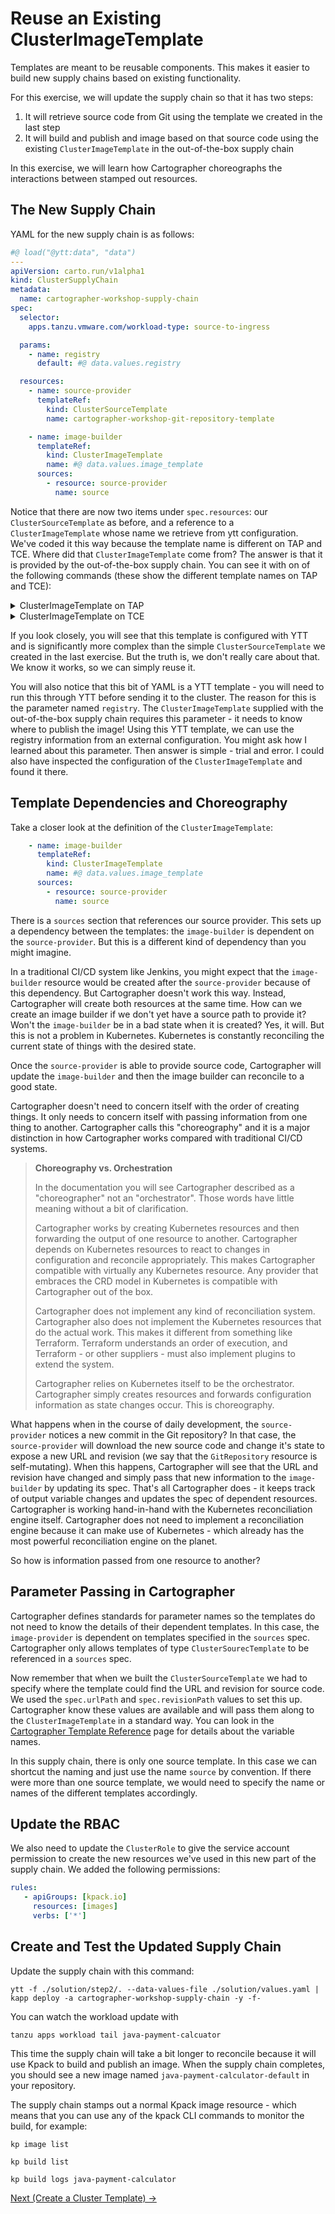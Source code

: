 # Reuse an Existing ClusterImageTemplate

Templates are meant to be reusable components. This makes it easier to build new supply chains based on existing
functionality.

For this exercise, we will update the supply chain so that it has two steps:

1. It will retrieve source code from Git using the template we created in the last step
2. It will build and publish and image based on that source code using the existing `ClusterImageTemplate`
   in the out-of-the-box supply chain

In this exercise, we will learn how Cartographer choreographs the interactions between stamped out resources.

## The New Supply Chain

YAML for the new supply chain is as follows:

```yaml
#@ load("@ytt:data", "data")
---
apiVersion: carto.run/v1alpha1
kind: ClusterSupplyChain
metadata:
  name: cartographer-workshop-supply-chain
spec:
  selector:
    apps.tanzu.vmware.com/workload-type: source-to-ingress

  params:
    - name: registry
      default: #@ data.values.registry

  resources:
    - name: source-provider
      templateRef:
        kind: ClusterSourceTemplate
        name: cartographer-workshop-git-repository-template

    - name: image-builder
      templateRef:
        kind: ClusterImageTemplate
        name: #@ data.values.image_template
      sources:
        - resource: source-provider
          name: source
```

Notice that there are now two items under `spec.resources`: our `ClusterSourceTemplate` as before, and a reference
to a `ClusterImageTemplate` whose name we retrieve from ytt configuration. We've coded it this way because the template
name is different on TAP and TCE. Where did that `ClusterImageTemplate` come from? The answer is that it is
provided by the out-of-the-box supply chain. You can see it with on of the following commands (these show the different template
names on TAP and TCE):

<details><summary>ClusterImageTemplate on TAP</summary>
<p>

```shell
kubectl describe ClusterImageTemplate kpack-template
```

</p>
</details>

<details><summary>ClusterImageTemplate on TCE</summary>
<p>

```shell
kubectl describe ClusterImageTemplate image
```

</p>
</details>

If you look closely, you will see that this template is configured with YTT and is significantly more complex than the
simple `ClusterSourceTemplate` we created in the last exercise. But the truth is, we don't really care about that.
We know it works, so we can simply reuse it.

You will also notice that this bit of YAML is a YTT template - you will need to run this through YTT before
sending it to the cluster. The reason for this is the parameter named `registry`. The `ClusterImageTemplate` supplied
with the out-of-the-box supply chain requires this parameter - it needs to know where to publish the image! Using this
YTT template, we can use the registry information from an external configuration. You might ask
how I learned about this parameter. Then answer is simple - trial and error. I could also have inspected the
configuration of the `ClusterImageTemplate` and found it there.

## Template Dependencies and Choreography

Take a closer look at the definition of the `ClusterImageTemplate`:

```yaml
    - name: image-builder
      templateRef:
        kind: ClusterImageTemplate
        name: #@ data.values.image_template
      sources:
        - resource: source-provider
          name: source
```

There is a `sources` section that references our source provider. This sets up a dependency between the templates:
the `image-builder` is dependent on the `source-provider`. But this is a different kind of dependency than you might imagine.

In a traditional CI/CD system like Jenkins, you might expect that the `image-builder` resource would be created after the
`source-provider` because of this dependency. But Cartographer doesn't work this way. Instead, Cartographer
will create both resources at the same time. How can we create an image builder if we don't yet have
a source path to provide it? Won't the `image-builder` be in a bad state when it is created? Yes, it will. But this is not
a problem in Kubernetes. Kubernetes is constantly reconciling the current state of things with the desired state.

Once the `source-provider` is able to provide source code, Cartographer will update the `image-builder` and then the
image builder can reconcile to a good state.

Cartographer doesn't need to concern itself with the order of creating things. It only needs to concern itself
with passing information from one thing to another. Cartographer calls this "choreography" and it is a
major distinction in how Cartographer works compared with traditional CI/CD systems.

> **Choreography vs. Orchestration**
>
> In the documentation you will see Cartographer described as a "choreographer" not an "orchestrator". Those
> words have little meaning without a bit of clarification.
>
> Cartographer works by creating Kubernetes resources and then forwarding the output of one resource to another.
> Cartographer depends on Kubernetes resources to react to changes in configuration and reconcile appropriately.
> This makes Cartographer compatible with virtually any Kubernetes resource. Any provider that embraces the CRD model in
> Kubernetes is compatible with Cartographer out of the box.
>
> Cartographer does not implement any kind of reconciliation system. Cartographer also does not implement the
> Kubernetes resources that do the actual work. This makes it different from something like
> Terraform. Terraform understands an order of execution, and Terraform - or other suppliers - must also implement
> plugins to extend the system.
>
> Cartographer relies on Kubernetes itself to be the orchestrator. Cartographer simply creates resources
> and forwards configuration information as state changes occur. This is choreography.

What happens when in the course of daily development, the `source-provider` notices a new commit in the Git repository?
In that case, the `source-provider` will download the new source code and change it's state to expose a new URL and revision (we
say that the `GitRepository` resource is self-mutating). When this happens, Cartographer will see that the URL and revision
have changed and simply pass that new information to the `image-builder` by updating its spec. That's all Cartographer does -
it keeps track of output variable changes and updates the spec of dependent resources. Cartographer is working hand-in-hand
with the Kubernetes reconciliation engine itself. Cartographer does not need to implement a reconciliation engine because
it can make use of Kubernetes - which already has the most powerful reconciliation engine on the planet.

So how is information passed from one resource to another?

## Parameter Passing in Cartographer

Cartographer defines standards for parameter names so the templates do not need to know the details of their dependent
templates. In this case, the `image-provider` is dependent on templates specified in the `sources` spec. Cartographer
only allows templates of type `ClusterSourecTemplate` to be referenced in a `sources` spec.

Now remember that when we built the `ClusterSourceTemplate` we had to specify where the template could find the URL and revision for
source code. We used the `spec.urlPath` and `spec.revisionPath` values to set this up. Cartographer know these values are available
and will pass them along to the `ClusterImageTemplate` in a standard way. You can look in the
[Cartographer Template Reference](../06-cartographer/CartographerTemplateReference.md) page for details about the variable names.

In this supply chain, there is only one source template. In this case we can shortcut the naming and just use the name
`source` by convention. If there were more than one source template, we would need to specify the name or names
of the different templates accordingly.

## Update the RBAC

We also need to update the `ClusterRole` to give the service account permission to create the new resources we've
used in this new part of the supply chain. We added the following permissions:

```yaml
rules:
   - apiGroups: [kpack.io]
     resources: [images]
     verbs: ['*']
```

## Create and Test the Updated Supply Chain

Update the supply chain with this command:

```shell
ytt -f ./solution/step2/. --data-values-file ./solution/values.yaml | kapp deploy -a cartographer-workshop-supply-chain -y -f-
```

You can watch the workload update with

```shell
tanzu apps workload tail java-payment-calcuator
```

This time the supply chain will take a bit longer to reconcile because it will use Kpack to build and publish an
image. When the supply chain completes, you should see a new image named `java-payment-calculator-default` in your
repository.

The supply chain stamps out a normal Kpack image resource - which means that you can use any of the kpack CLI commands
to monitor the build, for example:

```shell
kp image list
```

```shell
kp build list
```

```shell
kp build logs java-payment-calculator
```

[Next (Create a Cluster Template) -&gt;](03-ClusterTemplate.md)
